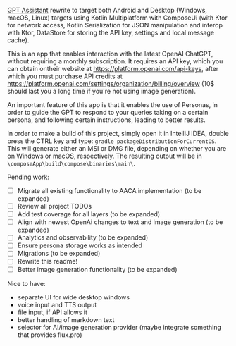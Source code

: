 [GPT Assistant](https://github.com/adriantache/GPTAssistant) rewrite to target both Android and Desktop (Windows, macOS,
Linux) targets using Kotlin Multiplatform with ComposeUi (with Ktor for network access, Kotlin Serialization for JSON
manipulation and interop with Ktor, DataStore for storing the API key, settings and local message cache).

This is an app that enables interaction with the latest OpenAI ChatGPT, without requiring a monthly subscription. It
requires an API key, which you can obtain ontheir website at https://platform.openai.com/api-keys, after which you must
purchase API credits at https://platform.openai.com/settings/organization/billing/overview (10$ should last you a long
time if you're not using image generation).

An important feature of this app is that it enables the use of Personas, in order to guide the GPT to respond to your
queries taking on a certain persona, and following certain instructions, leading to better results.

In order to make a build of this project, simply open it in IntelliJ IDEA, double press the CTRL key and type:
`gradle packageDistributionForCurrentOS`. This will generate either an MSI or DMG file, depending on whether you are on
Windows or macOS, respectively. The resulting output will be in `\composeApp\build\compose\binaries\main\`. 

Pending work:

- [ ] Migrate all existing functionality to AACA implementation (to be expanded)
- [ ] Review all project TODOs
- [ ] Add test coverage for all layers (to be expanded)
- [ ] Align with newest OpenAi changes to text and image generation (to be expanded)
- [ ] Analytics and observability (to be expanded)
- [ ] Ensure persona storage works as intended
- [ ] Migrations (to be expanded)
- [ ] Rewrite this readme!
- [ ] Better image generation functionality (to be expanded)

Nice to have:

- separate UI for wide desktop windows
- voice input and TTS output
- file input, if API allows it
- better handling of markdown text
- selector for AI/image generation provider (maybe integrate something that provides flux.pro)
